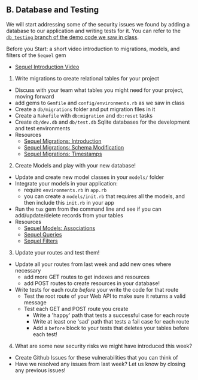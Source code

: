 ## B. Database and Testing

We will start addressing some of the security issues we found by adding a database to our application and writing tests for it. You can refer to the [`db_testing` branch of the demo code we saw in class](https://github.com/ISS-Security/configshare/tree/1_db_testing).

Before you Start: a short video introduction to migrations, models, and filters of the `Sequel` gem
  - [Sequel Introduction Video](http://www.rubytapas.com/episodes/179-Sequel)


1. Write migrations to create relational tables for your project
  - Discuss with your team what tables you might need for your project, moving forward
  - add gems to `Gemfile` and `config/environments.rb` as we saw in class
  - Create a `db/migrations` folder and put migration files in it
  - Create a `Rakefile` with `db:migration` and `db:reset` tasks
  - Create `db/dev.db` and `db/test.db` Sqlite databases for the development and test environments
  - Resources
    - [Sequel Migrations: Introduction](http://sequel.jeremyevans.net/rdoc/files/doc/migration_rdoc.html)
    - [Sequel Migrations: Schema Modification](http://sequel.jeremyevans.net/rdoc/files/doc/schema_modification_rdoc.html)
    - [Sequel Migrations: Timestamps](http://sequel.jeremyevans.net/rdoc-plugins/classes/Sequel/Plugins/Timestamps.html)
2. Create Models and play with your new database!
  - Update and create new model classes in your `models/` folder
  - Integrate your models in your application:
    - require `environments.rb` in `app.rb`
    - you can create a `models/init.rb` that requires all the models, and then include this `init.rb` in your app
  - Run the `tux` gem from the command line and see if you can add/update/delete records from your tables
  - Resources
    - [Sequel Models: Associations](http://sequel.jeremyevans.net/rdoc/files/doc/association_basics_rdoc.html)
    - [Sequel Queries](http://sequel.jeremyevans.net/rdoc/files/doc/querying_rdoc.html)
    - [Sequel Filters](http://sequel.jeremyevans.net/rdoc/files/doc/dataset_filtering_rdoc.html)
3. Update your routes and test them!
  - Update all your routes from last week and add new ones where necessary
    - add more GET routes to get indexes and resources
    - add POST routes to create resources in your database!
  - Write tests for each route *before* your write the code for that route
    - Test the root route of your Web API to make sure it returns a valid message
    - Test each GET and POST route you create
      - Write a 'happy' path that tests a successful case for each route
      - Write at least one 'sad' path that tests a fail case for each route
      - Add a `before` block to your tests that deletes your tables before each test!
4. What are some new security risks we might have introduced this week?
  - Create Github Issues for these vulnerabilities that you can think of
  - Have we resolved any issues from last week? Let us know by closing any previous issues!
